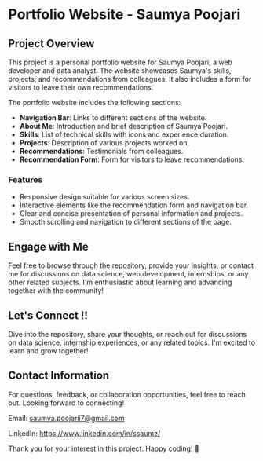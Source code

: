 # Portfolio Website - Saumya Poojari

## Project Overview
This project is a personal portfolio website for Saumya Poojari, a web developer and data analyst. The website showcases Saumya's skills, projects, and recommendations from colleagues. It also includes a form for visitors to leave their own recommendations.

The portfolio website includes the following sections:
- **Navigation Bar**: Links to different sections of the website.
- **About Me**: Introduction and brief description of Saumya Poojari.
- **Skills**: List of technical skills with icons and experience duration.
- **Projects**: Description of various projects worked on.
- **Recommendations**: Testimonials from colleagues.
- **Recommendation Form**: Form for visitors to leave recommendations.

### Features
- Responsive design suitable for various screen sizes.
- Interactive elements like the recommendation form and navigation bar.
- Clear and concise presentation of personal information and projects.
- Smooth scrolling and navigation to different sections of the page.

## Engage with Me
Feel free to browse through the repository, provide your insights, or contact me for discussions on data science, web development, internships, or any other related subjects. I'm enthusiastic about learning and advancing together with the community!

## Let's Connect !!
Dive into the repository, share your thoughts, or reach out for discussions on data science, internship experiences, or any related topics. I'm excited to learn and grow together!

## Contact Information
For questions, feedback, or collaboration opportunities, feel free to reach out. Looking forward to connecting!

Email: saumya.poojarii7@gmail.com

LinkedIn: https://www.linkedin.com/in/ssaumz/

Thank you for your interest in this project. Happy coding! 🚀

